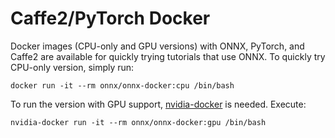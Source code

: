 # Caffe2/PyTorch Docker

Docker images (CPU-only and GPU versions) with ONNX, PyTorch, and Caffe2 are available for quickly trying tutorials that use ONNX. To quickly try CPU-only version, simply run:

```
docker run -it --rm onnx/onnx-docker:cpu /bin/bash
```

To run the version with GPU support, [nvidia-docker](https://github.com/NVIDIA/nvidia-docker) is needed. Execute:
```
nvidia-docker run -it --rm onnx/onnx-docker:gpu /bin/bash
```
